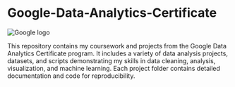 # Google-Data-Analytics-Certificate
![Google logo](https://github.com/irinagetman1973/Google-Data-Analytics-Certificate/0(1).png)

This repository contains my coursework and projects from the Google Data Analytics Certificate program. It includes a variety of data analysis projects, datasets, and scripts demonstrating my skills in data cleaning, analysis, visualization, and machine learning. Each project folder contains detailed documentation and code for reproducibility.
